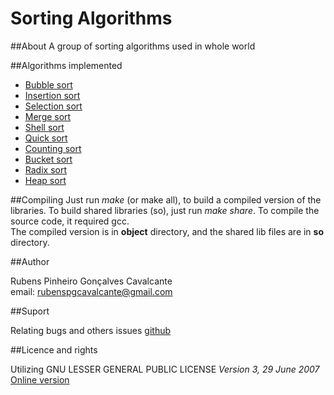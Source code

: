 Sorting Algorithms
===========

##About
A group of sorting algorithms used in whole world

##Algorithms implemented
* [Bubble sort](http://en.wikipedia.org/wiki/Bubble_sort)
* [Insertion sort](http://en.wikipedia.org/wiki/Insertion_sort)
* [Selection sort](http://en.wikipedia.org/wiki/Selection_sort)
* [Merge sort](http://en.wikipedia.org/wiki/Merge_sort)
* [Shell sort](http://en.wikipedia.org/wiki/Shell_sort)
* [Quick sort](http://en.wikipedia.org/wiki/Quick_sort)
* [Counting sort](http://en.wikipedia.org/wiki/Counting_sort)
* [Bucket sort](http://en.wikipedia.org/wiki/Bucket_sort)
* [Radix sort](http://en.wikipedia.org/wiki/Radix_sort)
* [Heap sort](http://en.wikipedia.org/wiki/Heap_sort)

##Compiling
Just run *make* (or make all), to build a compiled version of the libraries. To build shared libraries (so), just run *make share*. To compile the source code, it required gcc.  
The compiled version is in **object** directory, and the shared lib files are in **so** directory.

##Author

Rubens Pinheiro Gonçalves Cavalcante  
email: [rubenspgcavalcante@gmail.com](mailto:rubenspgcavalcante@gmail.com)

##Suport

Relating bugs and others issues [github](https://github.com/rubenspgcavalcante/sorting-algorithms/issues "issues")

##Licence and rights

Utilizing GNU LESSER GENERAL PUBLIC LICENSE *Version 3, 29 June 2007*  
[Online version](http://www.gnu.org/copyleft/gpl.html,"GPLv3")  